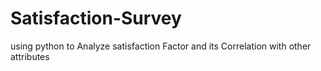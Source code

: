 # Satisfaction-Survey
using python to Analyze satisfaction Factor and its Correlation with other attributes 
